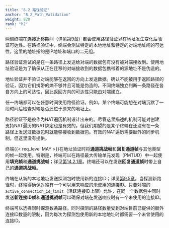 ```yaml
---
title: "8.2 路径验证"
anchor: "8.2_Path_Validation"
weight: 820
rank: "h2"
---
```


两侧终端在连接迁移期间（详见[第9章](#9_Connection_Migration)）都会使用路径验证以在地址发生变化后验证可达性。在路径验证中，终端会测试特定的本地地址和特定的对端地址间的可达性，这里的地址指的是IP地址和端口的二元组。

路径验证测试的是在一条路径上发送给对端的数据包有没有被对端接收到。使用地址验证是为了确保从正在迁移的对端接收到的数据包携带着的源地址不是伪造的。

地址验证并不验证对端能够在返回的方向上发送数据。确认不能被用于返回路径的验证，因为它们携带的熵不够并且可能是伪造的。不同终端独立判断一条路径在各自方向上的可达性，因此返回方向的可达性只能由对端建立。

任一终端都可以在任意时间使用路径验证。例如，某个终端可能想在对端沉默了一段时间后检查对端是否还位于原来的地址上。

路径验证不是被作为NAT遍历机制设计出来的。尽管这里描述的机制可能对创建支持NAT遍历的NAT绑定也是有效的，但我们期望的是某个终端在还没有在一条路径上发送过数据包时就能够接收到数据包。有效的NAT遍历需要额外的同步机制，但这里没有提供。

终端{{< req_level MAY >}}在地址验证时将**通道挑战帧**和**回复通道帧**与其他类型的帧一起使用。特别是，终端可以在路径最大传输单元发现（PMTUD）中一起使用**填充帧**和**通道挑战帧**；详见[第14.2.1章](#14.2.1_Handling_of_ICMP_Messages_by_PMTUD)。终端还可以在发送**回复通道帧**时带上自己的**通道挑战帧**。

终端在从新的本地地址发送探测包时使用新的连接ID；详见[第9.5章](#9.5_Privacy_Implications_of_Connection_Migration)。当探测新路径时，终端得确保对端有一个可以用来响应的未使用的连接ID。只要对端的`active_connection_id_limit`（活跃连接ID上限）允许，在同一个数据包中同时发送**新连接ID帧**和**通道挑战帧**可以确保对端在发送响应时有一个未使用的连接ID。

终端可以选择同时探测数条路径。同时探测的路径数量受到对端目前已提供的额外连接ID数量的限制，因为每次为探测包使用新的本地地址时都需要一个未曾使用的连接ID。
